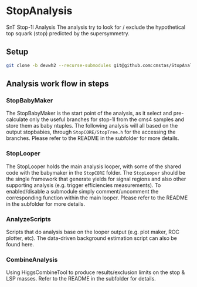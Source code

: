 # StopAnalysis
SnT Stop-1l Analysis
The analysis try to look for / exclude the hypothetical top squark (stop) predicted by the supersymmetry.

## Setup
``` bash
git clone -b devwh2 --recurse-submodules git@github.com:cmstas/StopAnalysis.git && cd StopAnalysis

```

## Analysis work flow in steps

### StopBabyMaker
The StopBabyMaker is the start point of the analysis, as it select and pre-calculate only the useful branches for stop-1l 
from the cms4 samples and store them as baby ntuples. The following analysis will all based on the output stopbabies, through
`StopCORE/StopTree.h` for the accessing the branches. 
Please refer to the README in the subfolder for more details.

### StopLooper
The StopLooper holds the main analysis looper, with some of the shared code with the babymaker in the `StopCORE` folder. 
The `StopLooper` should be the single framework that generate yields for signal regions and also other supporting analysis 
(e.g. trigger efficiencies measurements). To enabled/disable a submodule simply comment/uncomment the corresponding function 
within the main looper.
Please refer to the README in the subfolder for more details.

### AnalyzeScripts
Scripts that do analysis base on the looper output (e.g. plot maker, ROC plotter, etc).
The data-driven background estimation script can also be found here.

### CombineAnalysis
Using HiggsCombineTool to produce results/exclusion limits on the stop & LSP masses.
Refer to the README in the subfolder for details.


